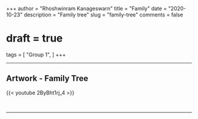 +++
author = "Rhoshwinram Kanageswarn"
title = "Family"
date = "2020-10-23"
description = "Family tree"
slug = "family-tree"
comments = false
# draft = true
tags = [
    "Group 1",
]
+++

---

## Artwork - Family Tree

{{< youtube 2ByBht1rj_4 >}}

<br>

---
